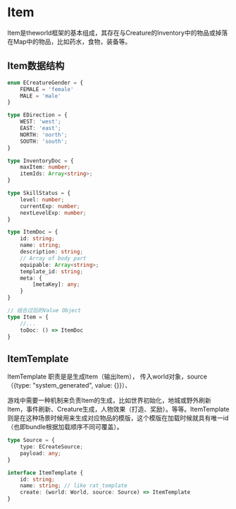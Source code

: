 # Item
Item是theworld框架的基本组成，其存在与Creature的Inventory中的物品或掉落在Map中的物品，比如药水，食物，装备等。

## Item数据结构
```Typescript
enum ECreatureGender = {
    FEMALE = 'female'
    MALE = 'male'
}

type EDirection = {
    WEST: 'west';
    EAST: 'east';
    NORTH: 'north';
    SOUTH: 'south';
}

type InventoryDoc = {
    maxItem: number;
    itemIds: Array<string>;
}

type SkillStatus = {
    level: number;
    currentExp: number;
    nextLevelExp: number;
}

type ItemDoc = {
    id: string;
    name: string;
    description: string;
    // Array of body part
    equipable: Array<string>;
    template_id: string;
    meta: {
        [metaKey]: any;
    }
}

// 组合过后的Value Object
type Item = {
    //...
    toDoc: () => ItemDoc
}
```

## ItemTemplate
ItemTemplate
职责是是生成Item（输出Item），
传入world对象，source（{type: "system_generated", value: {}}）、

游戏中需要一种机制来负责Item的生成，比如世界初始化，地城或野外刷新Item，事件刷新、Creature生成，人物效果（打造、奖励）。等等。ItemTemplate则是在这种场景时候用来生成对应物品的模版，这个模版在加载时候就具有唯一id（也即bundle根据加载顺序不同可覆盖）。
```Typescript
type Source = {
    type: ECreateSource;
    payload: any;
}

interface ItemTemplate {
    id: string;
    name: string; // like rat_template
    create: (world: World, source: Source) => ItemTemplate
}
```


